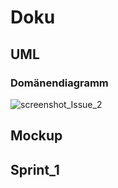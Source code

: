 # Doku

## UML

### Domänendiagramm
![screenshot_Issue_2](/images/MyCargonaut_Domänendiagramm.PNG)

## Mockup

## Sprint_1